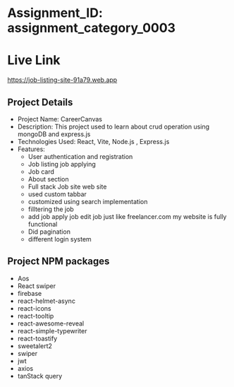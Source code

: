 # Assignment_ID: assignment_category_0003


# Live Link 

  <https://job-listing-site-91a79.web.app>
 
## Project Details
- Project Name: CareerCanvas
- Description: This project used to learn about crud operation using mongoDB and express.js
- Technologies Used: React, Vite, Node.js , Express.js
- Features:
    - User authentication and registration
    - Job listing job applying
    - Job card
    - About section
    -  Full stack Job site web site
    - used custom tabbar 
    - customized using search implementation 
    - filltering the job 
    - add job apply job edit job just like freelancer.com my website is fully functional
    - Did pagination 
    - different login system
   

## Project NPM packages 

  
   - Aos 
   - React swiper 
   - firebase 
   - react-helmet-async 
   - react-icons 
   - react-tooltip
   - react-awesome-reveal
   - react-simple-typewriter
   - react-toastify
   - sweetalert2
   - swiper
   - jwt
   - axios
   - tanStack query
